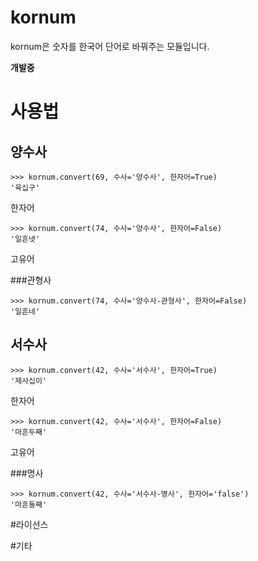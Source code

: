 kornum
====

kornum은 숫자를 한국어 단어로 바꿔주는 모듈입니다.

**개발중**

# 사용법
## 양수사
```
>>> kornum.convert(69, 수사='양수사', 한자어=True)
'육십구'
```
한자어

```
>>> kornum.convert(74, 수사='양수사', 한자어=False)
'일흔넷'
```
고유어

###관형사
```
>>> kornum.convert(74, 수사='양수사-관형사', 한자어=False)
'일흔네'
```

## 서수사
```
>>> kornum.convert(42, 수사='서수사', 한자어=True)
'제사십이'
```
한자어

```
>>> kornum.convert(42, 수사='서수사', 한자어=False)
'마흔두째'
```
고유어

###명사
```
>>> kornum.convert(42, 수사='서수사-명사', 한자어='false')
'마흔둘째'
```
#라이선스

#기타
